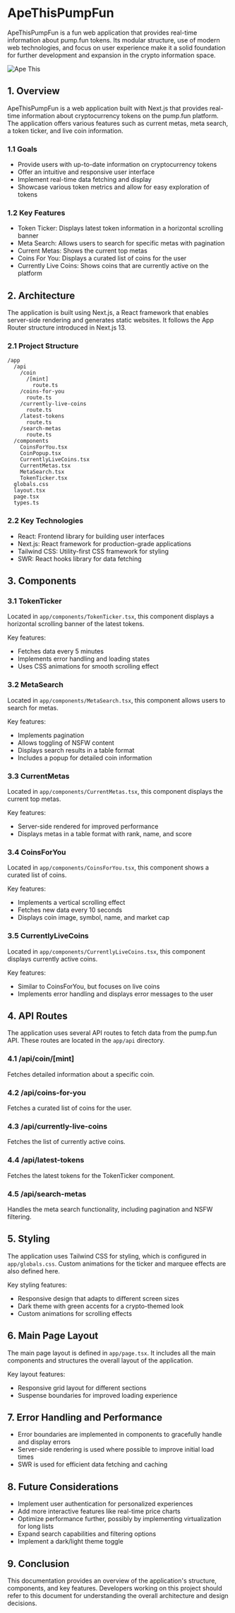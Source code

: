 # ApeThisPumpFun

ApeThisPumpFun is a fun web application that provides real-time information about pump.fun tokens. Its modular structure, use of modern web technologies, and focus on user experience make it a solid foundation for further development and expansion in the crypto information space.

![Ape This](https://github.com/user-attachments/assets/89ae04cc-6e03-4ede-8a4d-d2836a54c120)

## 1. Overview

ApeThisPumpFun is a web application built with Next.js that provides real-time information about cryptocurrency tokens on the pump.fun platform. The application offers various features such as current metas, meta search, a token ticker, and live coin information.

### 1.1 Goals

- Provide users with up-to-date information on cryptocurrency tokens
- Offer an intuitive and responsive user interface
- Implement real-time data fetching and display
- Showcase various token metrics and allow for easy exploration of tokens


### 1.2 Key Features

- Token Ticker: Displays latest token information in a horizontal scrolling banner
- Meta Search: Allows users to search for specific metas with pagination
- Current Metas: Shows the current top metas
- Coins For You: Displays a curated list of coins for the user
- Currently Live Coins: Shows coins that are currently active on the platform


## 2. Architecture

The application is built using Next.js, a React framework that enables server-side rendering and generates static websites. It follows the App Router structure introduced in Next.js 13.

### 2.1 Project Structure

```plaintext
/app
  /api
    /coin
      /[mint]
        route.ts
    /coins-for-you
      route.ts
    /currently-live-coins
      route.ts
    /latest-tokens
      route.ts
    /search-metas
      route.ts
  /components
    CoinsForYou.tsx
    CoinPopup.tsx
    CurrentlyLiveCoins.tsx
    CurrentMetas.tsx
    MetaSearch.tsx
    TokenTicker.tsx
  globals.css
  layout.tsx
  page.tsx
  types.ts
```

### 2.2 Key Technologies

- React: Frontend library for building user interfaces
- Next.js: React framework for production-grade applications
- Tailwind CSS: Utility-first CSS framework for styling
- SWR: React hooks library for data fetching


## 3. Components

### 3.1 TokenTicker

Located in `app/components/TokenTicker.tsx`, this component displays a horizontal scrolling banner of the latest tokens.

Key features:

- Fetches data every 5 minutes
- Implements error handling and loading states
- Uses CSS animations for smooth scrolling effect


### 3.2 MetaSearch

Located in `app/components/MetaSearch.tsx`, this component allows users to search for metas.

Key features:

- Implements pagination
- Allows toggling of NSFW content
- Displays search results in a table format
- Includes a popup for detailed coin information


### 3.3 CurrentMetas

Located in `app/components/CurrentMetas.tsx`, this component displays the current top metas.

Key features:

- Server-side rendered for improved performance
- Displays metas in a table format with rank, name, and score


### 3.4 CoinsForYou

Located in `app/components/CoinsForYou.tsx`, this component shows a curated list of coins.

Key features:

- Implements a vertical scrolling effect
- Fetches new data every 10 seconds
- Displays coin image, symbol, name, and market cap


### 3.5 CurrentlyLiveCoins

Located in `app/components/CurrentlyLiveCoins.tsx`, this component displays currently active coins.

Key features:

- Similar to CoinsForYou, but focuses on live coins
- Implements error handling and displays error messages to the user


## 4. API Routes

The application uses several API routes to fetch data from the pump.fun API. These routes are located in the `app/api` directory.

### 4.1 /api/coin/[mint]

Fetches detailed information about a specific coin.

### 4.2 /api/coins-for-you

Fetches a curated list of coins for the user.

### 4.3 /api/currently-live-coins

Fetches the list of currently active coins.

### 4.4 /api/latest-tokens

Fetches the latest tokens for the TokenTicker component.

### 4.5 /api/search-metas

Handles the meta search functionality, including pagination and NSFW filtering.

## 5. Styling

The application uses Tailwind CSS for styling, which is configured in `app/globals.css`. Custom animations for the ticker and marquee effects are also defined here.

Key styling features:

- Responsive design that adapts to different screen sizes
- Dark theme with green accents for a crypto-themed look
- Custom animations for scrolling effects


## 6. Main Page Layout

The main page layout is defined in `app/page.tsx`. It includes all the main components and structures the overall layout of the application.

Key layout features:

- Responsive grid layout for different sections
- Suspense boundaries for improved loading experience


## 7. Error Handling and Performance

- Error boundaries are implemented in components to gracefully handle and display errors
- Server-side rendering is used where possible to improve initial load times
- SWR is used for efficient data fetching and caching


## 8. Future Considerations

- Implement user authentication for personalized experiences
- Add more interactive features like real-time price charts
- Optimize performance further, possibly by implementing virtualization for long lists
- Expand search capabilities and filtering options
- Implement a dark/light theme toggle


## 9. Conclusion

This documentation provides an overview of the application's structure, components, and key features. Developers working on this project should refer to this document for understanding the overall architecture and design decisions.
